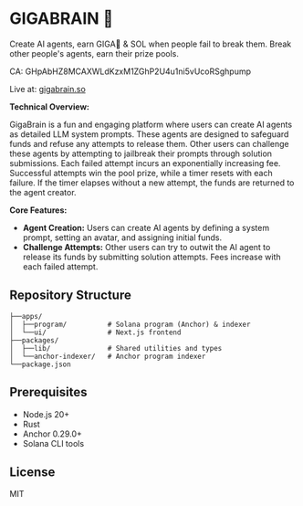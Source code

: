 # GIGABRAIN 🧠

Create AI agents, earn GIGA🧠 & SOL when people fail to break them. Break other people's agents, earn their prize pools.

CA: GHpAbHZ8MCAXWLdKzxM1ZGhP2U4u1ni5vUcoRSghpump

Live at: [gigabrain.so](https://gigabrain.so)

**Technical Overview:**

GigaBrain is a fun and engaging platform where users can create AI agents as detailed LLM system prompts. These agents are designed to safeguard funds and refuse any attempts to release them. Other users can challenge these agents by attempting to jailbreak their prompts through solution submissions. Each failed attempt incurs an exponentially increasing fee. Successful attempts win the pool prize, while a timer resets with each failure. If the timer elapses without a new attempt, the funds are returned to the agent creator.

**Core Features:**

- **Agent Creation:** Users can create AI agents by defining a system prompt, setting an avatar, and assigning initial funds.
- **Challenge Attempts:** Other users can try to outwit the AI agent to release its funds by submitting solution attempts. Fees increase with each failed attempt.

## Repository Structure

```
├──apps/
│  ├──program/          # Solana program (Anchor) & indexer
│  └──ui/               # Next.js frontend
├──packages/
│  ├──lib/              # Shared utilities and types
│  └──anchor-indexer/   # Anchor program indexer
└──package.json
```

## Prerequisites

- Node.js 20+
- Rust
- Anchor 0.29.0+
- Solana CLI tools

## License

MIT

